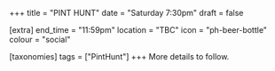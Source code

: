 +++
title = "PINT HUNT"
date = "Saturday 7:30pm"
draft = false

[extra]
end_time = "11:59pm"
location = "TBC"
icon = "ph-beer-bottle"
colour = "social"

[taxonomies]
tags = ["PintHunt"]
+++
More details to follow.
